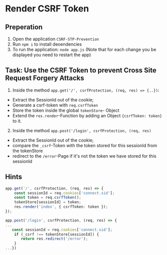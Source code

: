 # Render CSRF Token

## Preperation

1. Open the application `CSRF-STP-Prevention`
2. Run `npm i` to install deoendencies
3. To run the application: `node app.js` (Note that for each change you be displayed you need to restart the app)

## Task: Use the CSRF Token to prevent Cross Site Request Forgery Attacks

1. Inside the  method `app.get('/', csrfProtection, (req, res) => {..})`:
  - Extract the SessionId out of the cookie;
  - Generate a csrf-token with `req.csrfToken`
  - Store the token inside the global `tokenStore`- Object
  - Extend the `res.render`-Function by adding an Object `{csrfToken: token}` to it.

2. Inside the method `app.post('/login', csrfProtection, (req, res)`
- Extract the SessionId out of the cookie;
- compare the `_csrf`-Token with the token stored for this sessionId from the tokenStore
- redirect to the `/error`-Page if it's not the token we have stored for this sessionId
## Hints


```typescript
app.get('/', csrfProtection, (req, res) => {
    const sessionId = req.cookies['connect.sid'];
    const token = req.csrfToken();
    tokenStore[sessionId] = token;
    res.render('index', { csrfToken: token });
});

app.post('/login', csrfProtection, (req, res) => {
...
   const sessionId = req.cookies['connect.sid'];
    if (_csrf !== tokenStore[sessionId]) {
       return res.redirect('/error');
    }
...})
```

